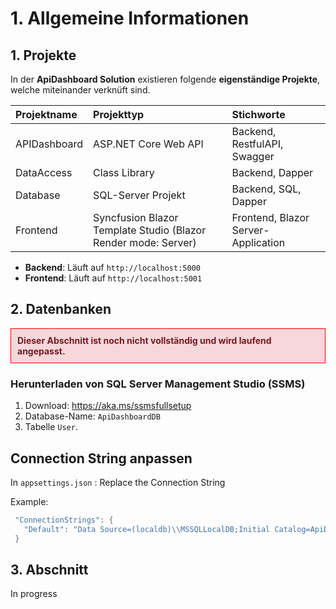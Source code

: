 ﻿# 1. Allgemeine Informationen

## **1. Projekte**

In der **ApiDashboard Solution** existieren folgende **eigenständige Projekte**, welche
miteinander verknüft sind.

| Projektname        | Projekttyp                                                       | Stichworte                         |
|:-------------------|:----------------------------------------------------------------|:------------------------------------|
| APIDashboard       | ASP.NET Core Web API                                             | Backend, RestfulAPI, Swagger       |
| DataAccess         | Class Library                                                    | Backend, Dapper                    |
| Database           | SQL-Server Projekt                                               | Backend, SQL, Dapper               |
| Frontend           | Syncfusion Blazor Template Studio (Blazor Render mode: Server)   | Frontend, Blazor Server-Application|

- **Backend**: Läuft auf `http://localhost:5000`
- **Frontend**: Läuft auf `http://localhost:5001`



## 2. **Datenbanken**

<div style="border: 1px solid red; padding: 10px; background-color: #f8d7da; color: #721c24;">
  <strong>Dieser Abschnitt ist noch nicht vollständig und wird laufend angepasst.</strong> 
</div>

### Herunterladen von SQL Server Management Studio (SSMS)

1. Download: https://aka.ms/ssmsfullsetup
2. Database-Name: `ApiDashboardDB`
3. Tabelle `User`.

## Connection String anpassen

In `appsettings.json` : Replace the Connection String

Example:

```c#
 "ConnectionStrings": {
   "Default": "Data Source=(localdb)\\MSSQLLocalDB;Initial Catalog=ApiDashboardDB;Integrated Security=True;Connect Timeout=60;"
 }
```

## 3. **Abschnitt**

In progress